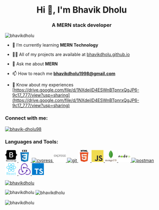 <h1 align="center">Hi 👋, I'm Bhavik Dholu</h1>
<h3 align="center">A MERN stack developer</h3>

<p align="left"> <img src="https://komarev.com/ghpvc/?username=bhavikdholu&label=Profile%20views&color=0e75b6&style=flat" alt="bhavikdholu" /> </p>


- 🌱 I’m currently learning **MERN Technology**

- 👨‍💻 All of my projects are available at [bhavikdholu.github.io](bhavikdholu.github.io)

- 💬 Ask me about **MERN**

- 📫 How to reach me **bhavikdholu1998@gmail.com**

- 📄 Know about my experiences [https://drive.google.com/file/d/1NXdejID4ESWnBTpnrxQgJP6-9c17_777/view?usp=sharing](https://drive.google.com/file/d/1NXdejID4ESWnBTpnrxQgJP6-9c17_777/view?usp=sharing)

<h3 align="left">Connect with me:</h3>
<p align="left">
<a href="https://linkedin.com/in/bhavik-dholu98" target="blank"><img align="center" src="[https://raw.githubusercontent.com/rahuldkjain/github-profile-readme-generator/master/src/images/icons/Social/linked-in-alt.svg](https://encrypted-tbn0.gstatic.com/images?q=tbn:ANd9GcTk5lvANOWADgojsGxhMMtMMryixcr_l_1hHw&usqp=CAU)" alt="bhavik-dholu98" height="30" width="40" /></a>
</p>

<h3 align="left">Languages and Tools:</h3>
<p align="left"> <a href="https://getbootstrap.com" target="_blank" rel="noreferrer"> <img src="https://raw.githubusercontent.com/devicons/devicon/master/icons/bootstrap/bootstrap-plain-wordmark.svg" alt="bootstrap" width="40" height="40"/> </a> <a href="https://www.w3schools.com/css/" target="_blank" rel="noreferrer"> <img src="https://raw.githubusercontent.com/devicons/devicon/master/icons/css3/css3-original-wordmark.svg" alt="css3" width="40" height="40"/> </a> <a href="https://www.cypress.io" target="_blank" rel="noreferrer"> <img src="https://raw.githubusercontent.com/simple-icons/simple-icons/6e46ec1fc23b60c8fd0d2f2ff46db82e16dbd75f/icons/cypress.svg" alt="cypress" width="40" height="40"/> </a> <a href="https://expressjs.com" target="_blank" rel="noreferrer"> <img src="https://raw.githubusercontent.com/devicons/devicon/master/icons/express/express-original-wordmark.svg" alt="express" width="40" height="40"/> </a> <a href="https://git-scm.com/" target="_blank" rel="noreferrer"> <img src="https://www.vectorlogo.zone/logos/git-scm/git-scm-icon.svg" alt="git" width="40" height="40"/> </a> <a href="https://www.w3.org/html/" target="_blank" rel="noreferrer"> <img src="https://raw.githubusercontent.com/devicons/devicon/master/icons/html5/html5-original-wordmark.svg" alt="html5" width="40" height="40"/> </a> <a href="https://developer.mozilla.org/en-US/docs/Web/JavaScript" target="_blank" rel="noreferrer"> <img src="https://raw.githubusercontent.com/devicons/devicon/master/icons/javascript/javascript-original.svg" alt="javascript" width="40" height="40"/> </a> <a href="https://www.mongodb.com/" target="_blank" rel="noreferrer"> <img src="https://raw.githubusercontent.com/devicons/devicon/master/icons/mongodb/mongodb-original-wordmark.svg" alt="mongodb" width="40" height="40"/> </a> <a href="https://nodejs.org" target="_blank" rel="noreferrer"> <img src="https://raw.githubusercontent.com/devicons/devicon/master/icons/nodejs/nodejs-original-wordmark.svg" alt="nodejs" width="40" height="40"/> </a> <a href="https://postman.com" target="_blank" rel="noreferrer"> <img src="https://www.vectorlogo.zone/logos/getpostman/getpostman-icon.svg" alt="postman" width="40" height="40"/> </a> <a href="https://reactjs.org/" target="_blank" rel="noreferrer"> <img src="https://raw.githubusercontent.com/devicons/devicon/master/icons/react/react-original-wordmark.svg" alt="react" width="40" height="40"/> </a> <a href="https://redux.js.org" target="_blank" rel="noreferrer"> <img src="https://raw.githubusercontent.com/devicons/devicon/master/icons/redux/redux-original.svg" alt="redux" width="40" height="40"/> </a> <a href="https://www.typescriptlang.org/" target="_blank" rel="noreferrer"> <img src="https://raw.githubusercontent.com/devicons/devicon/master/icons/typescript/typescript-original.svg" alt="typescript" width="40" height="40"/> </a> </p>
<p align="left"> <a href="https://github.com/ryo-ma/github-profile-trophy"><img src="https://github-profile-trophy.vercel.app/?username=bhavikdholu" alt="bhavikdholu" /></a> </p>
<p><img align="left" src="https://github-readme-stats.vercel.app/api/top-langs?username=bhavikdholu&show_icons=true&locale=en&layout=compact" alt="bhavikdholu" /></p>

<p>&nbsp;<img align="center" src="https://github-readme-stats.vercel.app/api?username=bhavikdholu&show_icons=true&locale=en" alt="bhavikdholu" /></p>

<p><img align="center" src="https://github-readme-streak-stats.herokuapp.com/?user=bhavikdholu&" alt="bhavikdholu" /></p>

<!---
BhavikDholu/BhavikDholu is a ✨ special ✨ repository because its `README.md` (this file) appears on your GitHub profile.
You can click the Preview link to take a look at your changes.
--->
